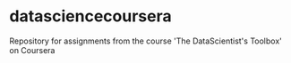 datasciencecoursera
===================

Repository for assignments from the course 'The DataScientist's Toolbox' on Coursera
